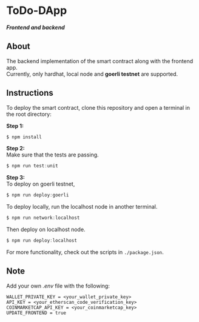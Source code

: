 # ToDo-DApp
***Frontend and backend***

## About
The backend implementation of the smart contract along with the frontend app.  
Currently, only hardhat, local node and **goerli testnet** are supported.

## Instructions
To deploy the smart contract, clone this repository and open a terminal in the root directory:

**Step 1:**
```powershell
$ npm install
```
**Step 2:**  
Make sure that the tests are passing.
```powershell
$ npm run test:unit
```
**Step 3:**  
To deploy on goerli testnet,
```powershell
$ npm run deploy:goerli
```

To deploy locally, run the localhost node in another terminal.
```powershell
$ npm run network:localhost
```
Then deploy on localhost node.
```powershell
$ npm run deploy:localhost
```

For more functionality, check out the scripts in `./package.json`.

## Note
Add your own *.env* file with the following:
```env
WALLET_PRIVATE_KEY = <your_wallet_private_key>
API_KEY = <your_etherscan_code_verification_key>
COINMARKETCAP_API_KEY = <your_coinmarketcap_key>
UPDATE_FRONTEND = true
```
